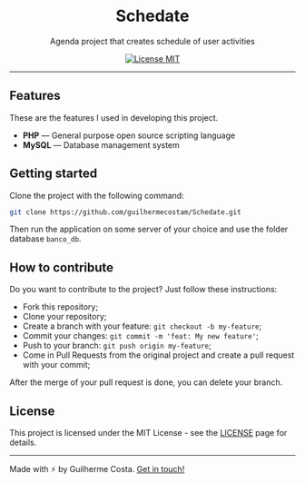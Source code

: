 <h1 align="center">
<br>
Schedate
</h1>

<p align="center">Agenda project that creates schedule of user activities</p>

<p align="center">
  <a href="https://opensource.org/licenses/MIT">
    <img src="https://img.shields.io/badge/License-MIT-blue.svg" alt="License MIT">
  </a>
</p>

<hr />

## Features

These are the features I used in developing this project.

- **PHP** — General purpose open source scripting language
- **MySQL** — Database management system

## Getting started

Clone the project with the following command:

```sh
git clone https://github.com/guilhermecostam/Schedate.git
```

Then run the application on some server of your choice and use the folder database `banco_db`.

## How to contribute
Do you want to contribute to the project? Just follow these instructions:

- Fork this repository;
- Clone your repository;
- Create a branch with your feature:
`
git checkout -b my-feature
`;
- Commit your changes:
`
git commit -m 'feat: My new feature'
`;
- Push to your branch:
`
git push origin my-feature
`;
- Come in Pull Requests from the original project and create a pull request with your commit;

After the merge of your pull request is done, you can delete your branch.

## License

This project is licensed under the MIT License - see the [LICENSE](https://github.com/guilhermecostam/Schedate/blob/master/LICENSE) page for details.

---

Made with :zap: by Guilherme Costa. [Get in touch!](https://www.linkedin.com/in/guilhermecostam/)
